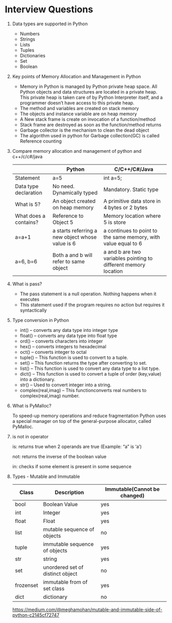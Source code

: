 # Interview Questions
1. Data types are supported in Python
    * Numbers
    * Strings
    * Lists
    * Tuples
    * Dictionaries
    * Set
    * Boolean

2. Key points of Memory Allocation and Management in Python
    * Memory in Python is managed by Python private heap space. All Python objects and data structures are located in a private heap. This private heap is taken care of by Python Interpreter itself, and a programmer doesn’t have access to this private heap.
    * The method and variables are created on stack memory
    * The objects and instance variable are on heap memory
    * A New stack frame is create on invocation of a function/method
    * Stack frame are destroyed as soon as the function/method returns
    * Garbage collector is the mechanism to clean the dead object
    * The algorithm used in python for Garbage collection(GC) is called Reference counting
     
3. Compare memory allocation and management of python and c++/c/c#/java

    | |Python|C/C++/C#/Java|
    |---|---|-----|
    |Statement|a=5|int a=5;|
    |Data type declaration|No need. Dynamically typed|Mandatory. Static type|
    |What is 5?|An object created on heap memory|A primitive data store in 4 bytes or 2 bytes
    |What does a contains?|Reference to Object 5|Memory location where 5 is store|
    |a=a+1|a starts referring a new object whose value is 6|a continues to point to the same memory, with value equal to 6|
    |a=6, b=6| Both a and b will refer to same object|a and b are two variables pointing to different memory location|
    
4. What is pass?
    * The pass statement is a null operation. Nothing happens when it executes
    * This statement used if the program requires no action but requires it syntactically
    
5. Type conversion in Python
    * int() – converts any data type into integer type
    * float() – converts any data type into float type
    * ord() – converts characters into integer
    * hex() – converts integers to hexadecimal
    * oct() – converts integer to octal
    * tuple() – This function is used to convert to a tuple.
    * set() – This function returns the type after converting to set.
    * list() – This function is used to convert any data type to a list type.
    * dict() – This function is used to convert a tuple of order (key,value) into a dictionary.
    * str() – Used to convert integer into a string.
    * complex(real,imag) – This functionconverts real numbers to complex(real,imag) number.

6. What is PyMalloc?

    To speed-up memory operations and reduce fragmentation Python uses a special manager on top of the general-purpose allocator, called PyMalloc.

7. is not in operator

    is: returns true when 2 operands are true  (Example: “a” is ‘a’)

    not: returns the inverse of the boolean value

    in: checks if some element is present in some sequence

8. Types - Mutable and Immutable

   |Class|Description|Immutable(Cannot be changed)|
   |-----|-----------|---------|
   |bool|Boolean Value|yes|
   |int|Integer|yes|
   |float|Float|yes|
   |list|mutable sequence of objects|no|
   |tuple|immutable sequence of objects|yes|
   |str|string|yes|
   |set|unordered set of distinct object|no|
   |frozenset|immutable from of set class|yes|
   |dict|dictionary|no|

   https://medium.com/@meghamohan/mutable-and-immutable-side-of-python-c2145cf72747